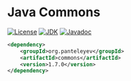 # Java Commons

[![License](https://www.panteleyev.org/badges/license-bsd-2.svg)](LICENSE)
[![JDK](https://www.panteleyev.org/badges/java-21.svg)](https://jdk.java.net/archive/)
[![Javadoc](https://www.panteleyev.org/badges/javadoc.svg)](https://www.panteleyev.org/javadoc/java-commons/)

```xml
<dependency>
    <groupId>org.panteleyev</groupId>
    <artifactId>commons</artifactId>
    <version>1.7.0</version>
</dependency>
```
